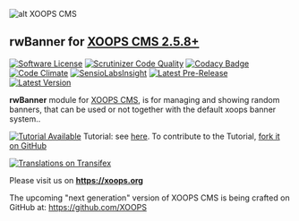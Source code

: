 ![alt XOOPS CMS](https://xoops.org/images/logoXoopsPhp8.png)
## rwBanner for [XOOPS CMS 2.5.8+](https://xoops.org)
[![Software License](https://img.shields.io/badge/license-GPL-brightgreen.svg?style=flat)](LICENSE)
[![Scrutinizer Code Quality](https://img.shields.io/scrutinizer/g/mambax7/rwbanner.svg?style=flat)](https://scrutinizer-ci.com/g/mambax7/rwbanner/?branch=master)
[![Codacy Badge](https://api.codacy.com/project/badge/grade/2d27c0023ee54f0b9ba2b5d17a68b2a5)](https://www.codacy.com/app/mambax7/rwbanner)
[![Code Climate](https://img.shields.io/codeclimate/github/mambax7/rwbanner.svg?style=flat)](https://codeclimate.com/github/mambax7/rwbanner)
[![SensioLabsInsight](https://insight.sensiolabs.com/projects/92d6efe7-3806-48c1-a47e-39e2130145b0/mini.png)](https://insight.sensiolabs.com/projects/92d6efe7-3806-48c1-a47e-39e2130145b0)
[![Latest Pre-Release](https://img.shields.io/github/tag/XoopsModules25x/rwbanner.svg?style=flat)](https://github.com/XoopsModules25x/rwbanner/tags/)
[![Latest Version](https://img.shields.io/github/release/XoopsModules25x/rwbanner.svg?style=flat)](https://github.com/XoopsModules25x/rwbanner/releases/)

**rwBanner** module for [XOOPS CMS](https://xoops.org), is for managing and showing random banners, that can be used or not together with the default xoops banner system..

[![Tutorial Available](https://xoops.org/images/tutorial-available-blue.svg)](https://app.gitbook.com/@xoops/s/rwbanner-tutorial/) Tutorial: see [here](https://app.gitbook.com/@xoops/s/rwbanner-tutorial/).
To contribute to the Tutorial, [fork it on GitHub](https://github.com/XoopsDocs/rwbanner-tutorial)

[![Translations on Transifex](https://xoops.org/images/translations-transifex-blue.svg)](https://www.transifex.com/xoops)

Please visit us on **https://xoops.org**

The upcoming "next generation" version of XOOPS CMS is being crafted on GitHub at: https://github.com/XOOPS
